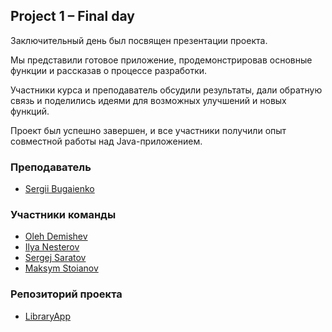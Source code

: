 ## Project 1 – Final day
Заключительный день был посвящен презентации проекта.

Мы представили готовое приложение, продемонстрировав основные функции и рассказав о процессе разработки.

Участники курса и преподаватель обсудили результаты, дали обратную связь и поделились идеями для возможных улучшений и новых функций.

Проект был успешно завершен, и все участники получили опыт совместной работы над Java-приложением.

### Преподаватель
- [Sergii Bugaienko](https://github.com/Bugaienko)

### Участники команды
- [Oleh Demishev](https://github.com/OlehDemishev)
- [Ilya Nesterov](https://github.com/Volkde)
- [Sergej Saratov](https://github.com/s-saratov)
- [Maksym Stoianov](https://github.com/MaksymStoianov)

### Репозиторий проекта
- [LibraryApp](https://github.com/s-saratov/LibraryApp)
